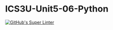 # ICS3U-Unit5-06-Python

[![GitHub's Super Linter](https://github.com/trent-hodgins-01/ICS3U-Unit5-06-Python/workflows/GitHub's%20Super%20Linter/badge.svg)](https://github.com/trent-hodgins-01/ICS3U-Unit5-06-Python/actions)
